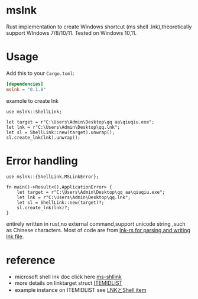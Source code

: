 # mslnk
Rust implementation to create Windows shortcut (ms shell .lnk),theoretically support
WIndows 7/8/10/11. Tested on Windows 10,11.
# Usage
Add this to your `Cargo.toml`:
```toml
[dependencies]
mslnk = "0.1.8"
```
examole to create lnk
```
use mslnk::ShellLink;

let target = r"C:\Users\Admin\Desktop\qq aa\qiuqiu.exe";
let lnk = r"C:\Users\Admin\Desktop\qq.lnk";
let sl = ShellLink::new(target).unwrap();
sl.create_lnk(lnk).unwrap();
```
# Error handling
```
use mslnk::{ShellLink,MSLinkError};

fn main()->Result<(),ApplicationError> {
    let target = r"C:\Users\Admin\Desktop\qq aa\qiuqiu.exe";
    let lnk = r"C:\Users\Admin\Desktop\qq.lnk";
    let sl = ShellLink::new(target)?;
    sl.create_lnk(lnk)?;
}
```
entirely written in rust,no external command,support unicode string ,such as Chinese characters.
Most of code are from [lnk-rs for parsing and writing lnk file](https://github.com/lilopkins/lnk-rs).

# reference
- microsoft shell lnk doc click here [ms-shllink](https://docs.microsoft.com/en-us/openspecs/windows_protocols/ms-shllink/16cb4ca1-9339-4d0c-a68d-bf1d6cc0f943)
- more details on linktarget struct [ITEMIDLIST](https://github.com/libyal/libfwsi/blob/main/documentation/Windows%20Shell%20Item%20format.asciidoc)
- example instance on ITEMIDLIST see [LNKとShell item](https://port139.hatenablog.com/entry/2018/03/24/121841)